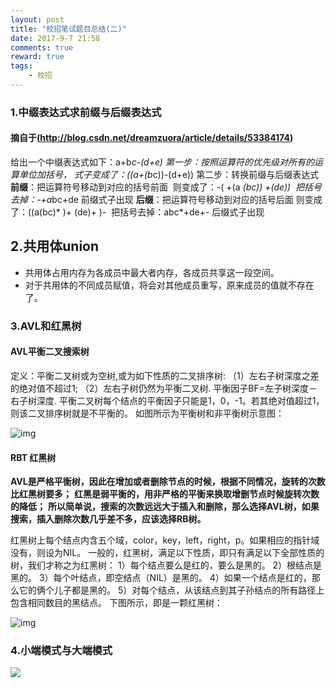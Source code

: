 ```yaml
---
layout: post
title: "校招笔试题目总结(二)"
date: 2017-9-7 21:58
comments: true
reward: true
tags: 
	- 校招
---
```


### 1.中缀表达式求前缀与后缀表达式

#### 摘自于(http://blog.csdn.net/dreamzuora/article/details/53384174)

给出一个中缀表达式如下：a+b*c-(d+e) 
第一步：按照运算符的优先级对所有的运算单位加括号，
​         式子变成了：((a+(b*c))-(d+e)) 
第二步：转换前缀与后缀表达式 
​         **前缀**：把运算符号移动到对应的括号前面 
​                     则变成了：-( +(a *(bc)) +(de)) 
​                     把括号去掉：-+a*bc+de   前缀式子出现 
​         **后缀**：把运算符号移动到对应的括号后面 
​                    则变成了：((a(bc)* )+ (de)+ )- 
​                     把括号去掉：abc*+de+-   后缀式子出现

## 2.共用体union

- 共用体占用内存为各成员中最大者内存，各成员共享这一段空间。
- 对于共用体的不同成员赋值，将会对其他成员重写，原来成员的值就不存在了。

### 3.AVL和红黑树

#### **AVL平衡二叉搜索树**

定义：平衡二叉树或为空树,或为如下性质的二叉排序树:
  （1）左右子树深度之差的绝对值不超过1;
  （2）左右子树仍然为平衡二叉树.
平衡因子BF=左子树深度－右子树深度.
平衡二叉树每个结点的平衡因子只能是1，0，-1。若其绝对值超过1，则该二叉排序树就是不平衡的。
如图所示为平衡树和非平衡树示意图：

![img](http://img.blog.csdn.net/20140916121239199?watermark/2/text/aHR0cDovL2Jsb2cuY3Nkbi5uZXQvU3VwX0hlYXZlbg==/font/5a6L5L2T/fontsize/400/fill/I0JBQkFCMA==/dissolve/70/gravity/SouthEast)

 

#### **RBT 红黑树**

**AVL是严格平衡树，因此在增加或者删除节点的时候，根据不同情况，旋转的次数比红黑树要多；**
**红黑是弱平衡的，用非严格的平衡来换取增删节点时候旋转次数的降低；**
**所以简单说，搜索的次数远远大于插入和删除，那么选择AVL树，如果搜索，插入删除次数几乎差不多，应该选择RB树。**

红黑树上每个结点内含五个域，color，key，left，right，p。如果相应的指针域没有，则设为NIL。
一般的，红黑树，满足以下性质，即只有满足以下全部性质的树，我们才称之为红黑树：
1）每个结点要么是红的，要么是黑的。
2）根结点是黑的。
3）每个叶结点，即空结点（NIL）是黑的。
4）如果一个结点是红的，那么它的俩个儿子都是黑的。
5）对每个结点，从该结点到其子孙结点的所有路径上包含相同数目的黑结点。
下图所示，即是一颗红黑树：

![img](http://hi.csdn.net/attachment/201012/29/8394323_1293613306CGzE.jpg)



### 4.小端模式与大端模式

![](http://ovuyz1070.bkt.clouddn.com/17-9-7/3948799.jpg)